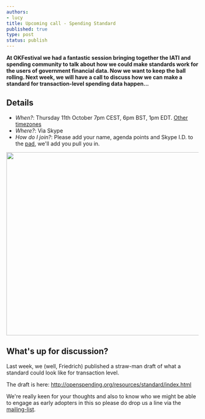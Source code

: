```yaml
---
authors:
- lucy
title: Upcoming call - Spending Standard
published: true
type: post
status: publish
---
```


**At OKFestival we had a fantastic session bringing together the IATI and spending community to talk about how we could make standards work for the users of government financial data. Now we want to keep the ball rolling. Next week, we will have a call to discuss how we can make a standard for transaction-level spending data happen...**

## Details

* *When?*: Thursday 11th October 7pm CEST, 6pm BST, 1pm EDT. [Other timezones](http://www.timeanddate.com/worldclock/fixedtime.html?msg=Spending+Standard+Call&iso=20121011T19&p1=37&ah=1)
* *Where?*: Via Skype
* *How do I join?*: Please add your name, agenda points and Skype I.D. to the [pad](http://wdmmg.okfnpad.org/community-2012-10-11), we'll add you pull you in.

<img alt="" src="http://content.openspending.org/resources/standard/images/header.png" title="OpenSpending banner" class="alignnone" width="640" height="480" />

## What's up for discussion?

Last week, we (well, Friedrich) published a straw-man draft of what a standard could look like for transaction level.

The draft is here: <http://openspending.org/resources/standard/index.html>

We're really keen for your thoughts and also to know who we might be able to engage as early adopters in this so please do drop us a line via the [mailing-list](http://lists.okfn.org/mailman/listinfo/openspending).
